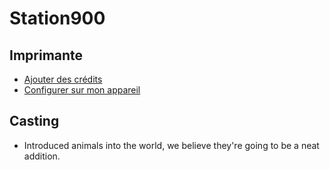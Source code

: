 # Station900

## Imprimante

* [Ajouter des crédits](procedures-imprimante/ajouter-des-credits.md)
* [Configurer sur mon appareil](procedures-imprimante/fonctionnement-de-limpression-selon-lappareil.md)

## Casting

* Introduced animals into the world, we believe they're going to be a neat addition.



